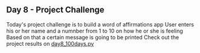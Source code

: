 ## Day 8 - Project Challenge
Today's project challenge is to build a word of affirmations app
User enters his or her name and a numnber from 1 to 10 on how he or she is feeling
Based on that a certain message is going to be printed
Check out the project results on [day8_100days.py](/day%208/day8_100days.py)